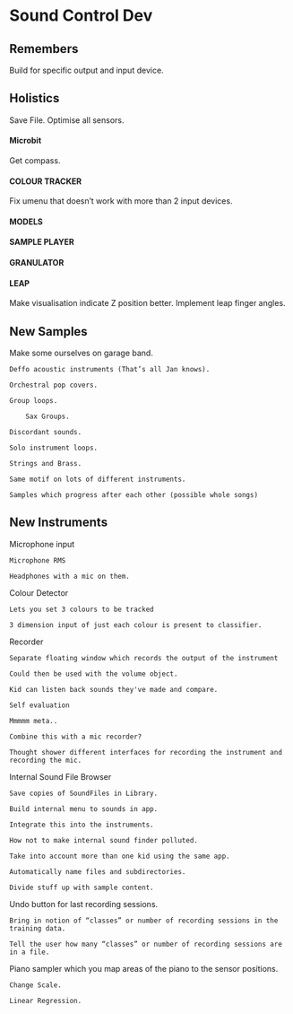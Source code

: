 # Sound Control Dev


## Remembers
Build for specific output and input device.


## Holistics
Save File.
Optimise all sensors.


#### Microbit
Get compass.


#### COLOUR TRACKER
Fix umenu that doesn’t work with more than 2 input devices.


#### MODELS


#### SAMPLE PLAYER


#### GRANULATOR


#### LEAP
Make visualisation indicate Z position better.
Implement leap finger angles.

## New Samples
Make some ourselves on garage band.

    Deffo acoustic instruments (That’s all Jan knows).

    Orchestral pop covers.

    Group loops.

        Sax Groups.

    Discordant sounds.

    Solo instrument loops.

    Strings and Brass.

    Same motif on lots of different instruments.

    Samples which progress after each other (possible whole songs)


## New Instruments
Microphone input

    Microphone RMS 

    Headphones with a mic on them.

Colour Detector

    Lets you set 3 colours to be tracked

    3 dimension input of just each colour is present to classifier.

Recorder

    Separate floating window which records the output of the instrument

    Could then be used with the volume object.

    Kid can listen back sounds they've made and compare.

    Self evaluation

    Mmmmm meta..

    Combine this with a mic recorder?

    Thought shower different interfaces for recording the instrument and recording the mic.

Internal Sound File Browser

    Save copies of SoundFiles in Library.

    Build internal menu to sounds in app.

    Integrate this into the instruments.

    How not to make internal sound finder polluted.

    Take into account more than one kid using the same app.

    Automatically name files and subdirectories.

    Divide stuff up with sample content.

Undo button for last recording sessions.

    Bring in notion of “classes” or number of recording sessions in the training data.

    Tell the user how many “classes” or number of recording sessions are in a file.

Piano sampler which you map areas of the piano to the sensor positions.

    Change Scale.

    Linear Regression.
